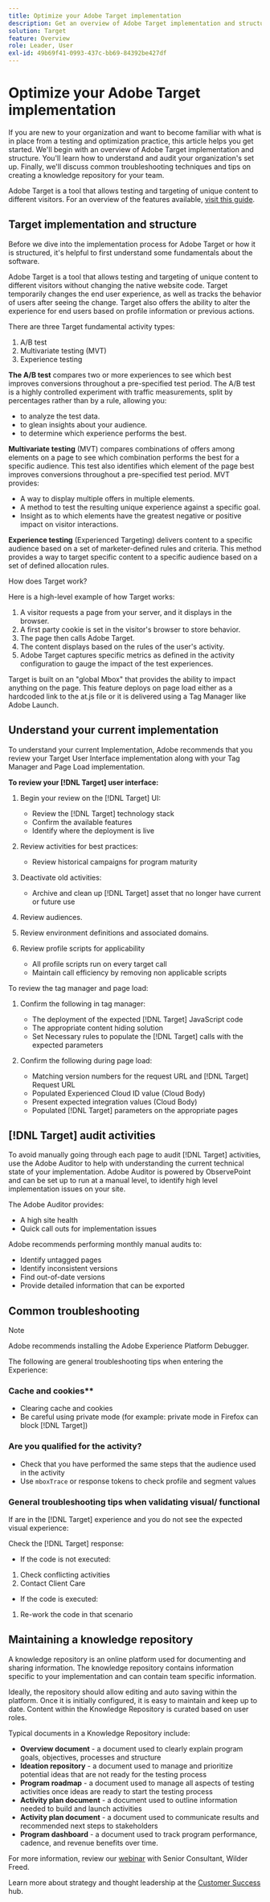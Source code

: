 ```yaml
---
title: Optimize your Adobe Target implementation
description: Get an overview of Adobe Target implementation and structure. Learn how to understand and audit your organization's set up. Learn the common troubleshooting techniques and tips on creating a knowledge repository for your team.
solution: Target
feature: Overview
role: Leader, User
exl-id: 49b69f41-0993-437c-bb69-84392be427df
---
```

# Optimize your Adobe Target implementation

If you are new to your organization and want to become familiar with what is in place from a testing and optimization practice, this article helps you get started. We'll begin with an overview of Adobe Target implementation and structure. You'll learn how to understand and audit your organization's set up. Finally, we'll discuss common troubleshooting techniques and tips on creating a knowledge repository for your team.

Adobe Target is a tool that allows testing and targeting of unique content to different visitors. For an overview of the features available, [visit this guide](https://experienceleague.adobe.com/docs/target/using/introduction/intro.html?lang=en).

## Target implementation and structure

Before we dive into the implementation process for Adobe Target or how it is structured, it's helpful to first understand some fundamentals about the software.

Adobe Target is a tool that allows testing and targeting of unique content to different visitors without changing the native website code. Target temporarily changes the end user experience, as well as tracks the behavior of users after seeing the change. Target also offers the ability to alter the experience for end users based on profile information or previous actions.

There are three Target fundamental activity types:

1. A/B test
2. Multivariate testing (MVT)
3. Experience testing

**The A/B test** compares two or more experiences to see which best improves conversions throughout a pre-specified test period. The A/B test is a highly controlled experiment with traffic measurements, split by percentages rather than by a rule, allowing you:

* to analyze the test data.
* to glean insights about your audience.
* to determine which experience performs the best.

**Multivariate testing** (MVT) compares combinations of offers among elements on a page to see which combination performs the best for a specific audience. This test also identifies which element of the page best improves conversions throughout a pre-specified test period. MVT provides:

* A way to display multiple offers in multiple elements.
* A method to test the resulting unique experience against a specific goal.
* Insight as to which elements have the greatest negative or positive impact on visitor interactions.

**Experience testing** (Experienced Targeting) delivers content to a specific audience based on a set of marketer-defined rules and criteria. This method provides a way to target specific content to a specific audience based on a set of defined allocation rules.

How does Target work?

Here is a high-level example of how Target works:

1. A visitor requests a page from your server, and it displays in the browser.
1. A first party cookie is set in the visitor's browser to store behavior.
1. The page then calls Adobe Target.
1. The content displays based on the rules of the user's activity.
1. Adobe Target captures specific metrics as defined in the activity configuration to gauge the impact of the test experiences.

Target is built on an &quot;global Mbox&quot; that provides the ability to impact anything on the page. This feature deploys on page load either as a hardcoded link to the at.js file or it is delivered using a Tag Manager like Adobe Launch.

## Understand your current implementation

To understand your current Implementation, Adobe recommends that you review your Target User Interface implementation along with your Tag Manager and Page Load implementation.

**To review your [!DNL Target] user interface:**

1. Begin your review on the [!DNL Target] UI:

   * Review the [!DNL Target] technology stack
   * Confirm the available features
   * Identify where the deployment is live

1. Review activities for best practices:

   * Review historical campaigns for program maturity

1. Deactivate old activities:
  
   * Archive and clean up [!DNL Target] asset that no longer have current or future use

1. Review audiences.

1. Review environment definitions and associated domains.

1. Review profile scripts for applicability

   * All profile scripts run on every target call
   * Maintain call efficiency by removing non applicable scripts

To review the tag manager and page load:

1. Confirm the following in tag manager:
  
   * The deployment of the expected [!DNL Target] JavaScript code
   * The appropriate content hiding solution
   * Set Necessary rules to populate the [!DNL Target] calls with the expected parameters

1. Confirm the following during page load:
  
   * Matching version numbers for the request URL and [!DNL Target] Request URL
   * Populated Experienced Cloud ID value (Cloud Body)
   * Present expected integration values (Cloud Body)
   * Populated [!DNL Target] parameters on the appropriate pages

## [!DNL Target] audit activities

To avoid manually going through each page to audit [!DNL Target] activities, use the Adobe Auditor to help with understanding the current technical state of your implementation. Adobe Auditor is powered by ObservePoint and can be set up to run at a manual level, to identify high level implementation issues on your site.

The Adobe Auditor provides:

* A high site health
* Quick call outs for implementation issues

Adobe recommends performing monthly manual audits to:

* Identify untagged pages
* Identify inconsistent versions
* Find out-of-date versions
* Provide detailed information that can be exported

## Common troubleshooting

>[!NOTE]
>
>Adobe recommends installing the Adobe Experience Platform Debugger.

The following are general troubleshooting tips when entering the Experience:

### Cache and cookies**

* Clearing cache and cookies
* Be careful using private mode (for example: private mode in Firefox can block [!DNL Target])

### Are you qualified for the activity?

* Check that you have performed the same steps that the audience used in the activity
* Use `mboxTrace` or response tokens to check profile and segment values

### General troubleshooting tips when validating visual/ functional

If are in the [!DNL Target] experience and you do not see the expected visual experience:

Check the [!DNL Target] response:

* If the code is not executed:

1. Check conflicting activities
1. Contact Client Care

* If the code is executed:

1. Re-work the code in that scenario

## Maintaining a knowledge repository

A knowledge repository is an online platform used for documenting and sharing information. The knowledge repository contains information specific to your implementation and can contain team specific information.

Ideally, the repository should allow editing and auto saving within the platform. Once it is initially configured, it is easy to maintain and keep up to date. Content within the Knowledge Repository is curated based on user roles.

Typical documents in a Knowledge Repository include:

* **Overview document** - a document used to clearly explain program goals, objectives, processes and structure
* **Ideation repository** - a document used to manage and prioritize potential ideas that are not ready for the testing process
* **Program roadmap** - a document used to manage all aspects of testing activities once ideas are ready to start the testing process
* **Activity plan document** - a document used to outline information needed to build and launch activities
* **Activity plan document** - a document used to communicate results and recommended next steps to stakeholders
* **Program dashboard** - a document used to track program performance, cadence, and revenue benefits over time.

For more information, review our [webinar](https://adobecustomersuccess.adobeconnect.com/p4p7xlp7dh42mp4/) with Senior Consultant, Wilder Freed.

Learn more about strategy and thought leadership at the [Customer Success](https://experienceleague.adobe.com/docs/customer-success/customer-success/overview.html) hub.

